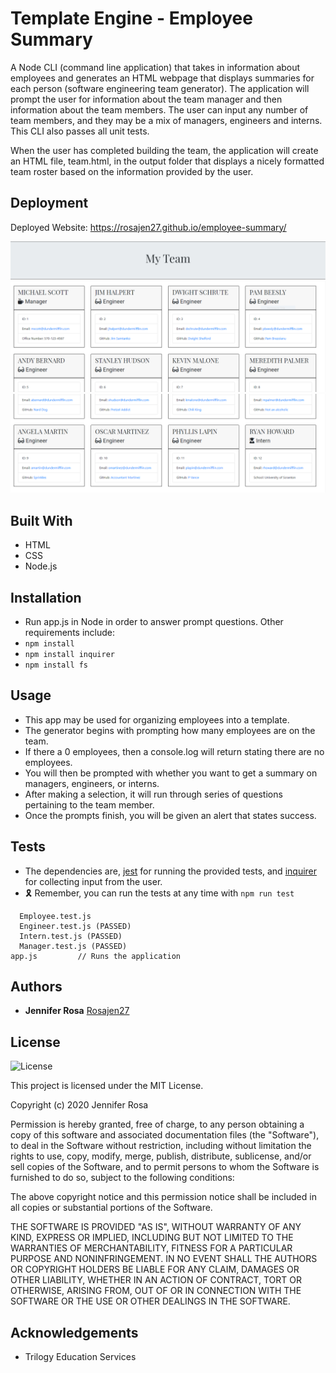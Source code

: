 # Template Engine - Employee Summary

A Node CLI (command line application) that takes in information about employees and generates an HTML webpage that displays summaries for each person (software engineering team generator). The application will prompt the user for information about the team manager and then information about the team members. The user can input any number of team members, and they may be a mix of managers, engineers and interns. This CLI also passes all unit tests. 

When the user has completed building the team, the application will create an HTML file, team.html, in the output folder that displays a nicely formatted team roster based on the information provided by the user. 


## Deployment

Deployed Website: https://rosajen27.github.io/employee-summary/


![Employee Summary 1](./Assets/10-OOP-homework-demo-1.png)
![Employee Summary 2](./Assets/10-OOP-homework-demo-2.png)

## Built With

* HTML
* CSS
* Node.js


## Installation 

* Run app.js in Node in order to answer prompt questions. Other requirements include:
* `npm install`
* `npm install inquirer`
* `npm install fs`


## Usage

* This app may be used for organizing employees into a template.
* The generator begins with prompting how many employees are on the team.
* If there a 0 employees, then a console.log will return stating there are no employees.
* You will then be prompted with whether you want to get a summary on managers, engineers, or interns. 
* After making a selection, it will run through series of questions pertaining to the team member.
* Once the prompts finish, you will be given an alert that states success.


## Tests

* The dependencies are, [jest](https://jestjs.io/) for running the provided tests, and [inquirer](https://www.npmjs.com/package/inquirer) for collecting input from the user.
* 🎗 Remember, you can run the tests at any time with `npm run test`
```
  Employee.test.js 
  Engineer.test.js (PASSED)
  Intern.test.js (PASSED)
  Manager.test.js (PASSED)
app.js         // Runs the application
```


## Authors

  - **Jennifer Rosa**
    [Rosajen27](https://rosajen27.github.io/)


## License

![License](https://img.shields.io/badge/license-MIT%20License-blue.svg)

This project is licensed under the MIT License.

Copyright (c) 2020 Jennifer Rosa

Permission is hereby granted, free of charge, to any person obtaining a copy
of this software and associated documentation files (the "Software"), to deal
in the Software without restriction, including without limitation the rights
to use, copy, modify, merge, publish, distribute, sublicense, and/or sell
copies of the Software, and to permit persons to whom the Software is
furnished to do so, subject to the following conditions:

The above copyright notice and this permission notice shall be included in all
copies or substantial portions of the Software.

THE SOFTWARE IS PROVIDED "AS IS", WITHOUT WARRANTY OF ANY KIND, EXPRESS OR
IMPLIED, INCLUDING BUT NOT LIMITED TO THE WARRANTIES OF MERCHANTABILITY,
FITNESS FOR A PARTICULAR PURPOSE AND NONINFRINGEMENT. IN NO EVENT SHALL THE
AUTHORS OR COPYRIGHT HOLDERS BE LIABLE FOR ANY CLAIM, DAMAGES OR OTHER
LIABILITY, WHETHER IN AN ACTION OF CONTRACT, TORT OR OTHERWISE, ARISING FROM,
OUT OF OR IN CONNECTION WITH THE SOFTWARE OR THE USE OR OTHER DEALINGS IN THE
SOFTWARE.


## Acknowledgements

* Trilogy Education Services

